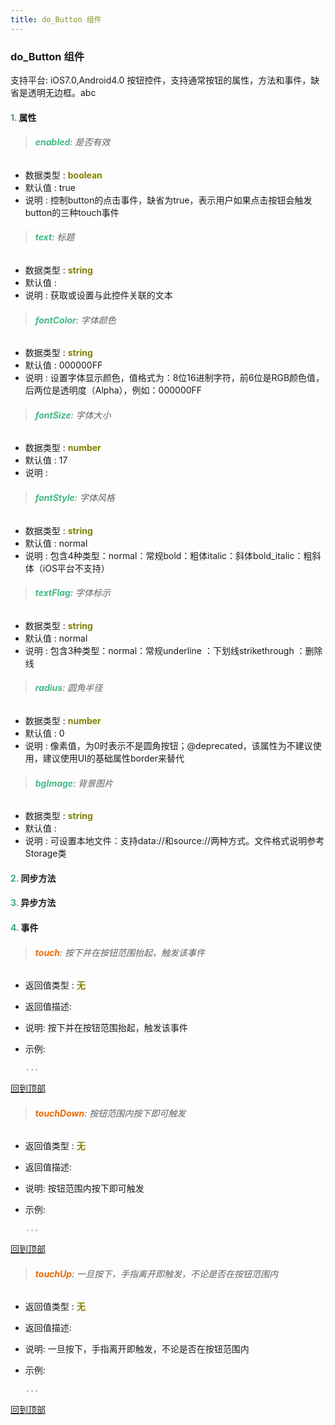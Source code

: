 ```yaml
---
title: do_Button 组件
---
```


### do_Button 组件

 支持平台: iOS7.0,Android4.0
 按钮控件，支持通常按钮的属性，方法和事件，缺省是透明无边框。abc

#### <font color ='#40A977'>**1.**</font> 属性

>###### <font color ='#42b983'>**enabled**</font>: 是否有效

- 数据类型 : <font color ='#808000'>**boolean**</font>
- 默认值 : true
- 说明 : 控制button的点击事件，缺省为true，表示用户如果点击按钮会触发button的三种touch事件

>###### <font color ='#42b983'>**text**</font>: 标题

- 数据类型 : <font color ='#808000'>**string**</font>
- 默认值 : 
- 说明 : 获取或设置与此控件关联的文本

>###### <font color ='#42b983'>**fontColor**</font>: 字体颜色

- 数据类型 : <font color ='#808000'>**string**</font>
- 默认值 : 000000FF
- 说明 : 设置字体显示颜色，值格式为：8位16进制字符，前6位是RGB颜色值，后两位是透明度（Alpha），例如：000000FF

>###### <font color ='#42b983'>**fontSize**</font>: 字体大小

- 数据类型 : <font color ='#808000'>**number**</font>
- 默认值 : 17
- 说明 : 

>###### <font color ='#42b983'>**fontStyle**</font>: 字体风格

- 数据类型 : <font color ='#808000'>**string**</font>
- 默认值 : normal
- 说明 : 包含4种类型：normal：常规bold：粗体italic：斜体bold_italic：粗斜体（iOS平台不支持）

>###### <font color ='#42b983'>**textFlag**</font>: 字体标示

- 数据类型 : <font color ='#808000'>**string**</font>
- 默认值 : normal
- 说明 : 包含3种类型：normal：常规underline ：下划线strikethrough ：删除线

>###### <font color ='#42b983'>**radius**</font>: 圆角半径

- 数据类型 : <font color ='#808000'>**number**</font>
- 默认值 : 0
- 说明 : 像素值，为0时表示不是圆角按钮；@deprecated，该属性为不建议使用，建议使用UI的基础属性border来替代

>###### <font color ='#42b983'>**bgImage**</font>: 背景图片

- 数据类型 : <font color ='#808000'>**string**</font>
- 默认值 : 
- 说明 : 可设置本地文件：支持data://和source://两种方式。文件格式说明参考Storage类

#### <font color ='#40A977'>**2.**</font> 同步方法

#### <font color ='#40A977'>**3.**</font> 异步方法


#### <font color ='#40A977'>**4.**</font> 事件

>###### <font color ='#e96900'>**touch**</font>: 按下并在按钮范围抬起，触发该事件

- 返回值类型 : <font color ='#808000'>**无**</font>
- 返回值描述: 
- 说明: 按下并在按钮范围抬起，触发该事件
- 示例:

  ```javascript
  ...

  ```

[回到顶部](#top)

>###### <font color ='#e96900'>**touchDown**</font>: 按钮范围内按下即可触发

- 返回值类型 : <font color ='#808000'>**无**</font>
- 返回值描述: 
- 说明: 按钮范围内按下即可触发
- 示例:

  ```javascript
  ...

  ```

[回到顶部](#top)

>###### <font color ='#e96900'>**touchUp**</font>: 一旦按下，手指离开即触发，不论是否在按钮范围内

- 返回值类型 : <font color ='#808000'>**无**</font>
- 返回值描述: 
- 说明: 一旦按下，手指离开即触发，不论是否在按钮范围内
- 示例:

  ```javascript
  ...

  ```

[回到顶部](#top)


